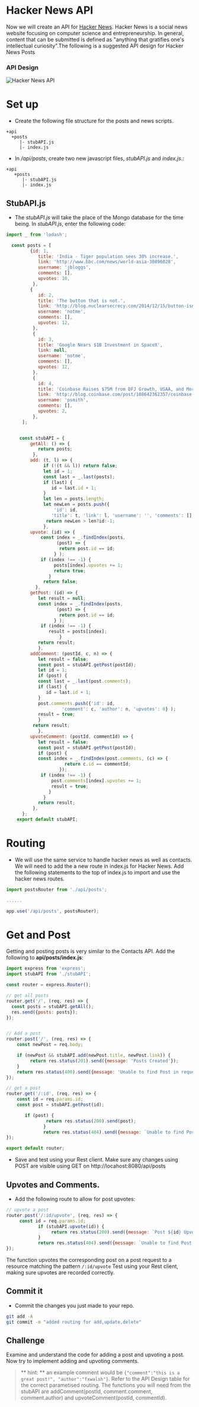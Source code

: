 # Hacker News API

Now we will create an API for [Hacker News](https://news.ycombinator.com/). Hacker News is a social news website focusing on computer science and entrepreneurship. In general, content that can be submitted is defined as "anything that gratifies one's intellectual curiosity".The following is a suggested API design for Hacker News Posts

### API Design

![Hacker News API](./img/hacker_api.png)

# Set up
+ Create the following file structure for the posts and news scripts.

```script
+api
  +posts
     |- stubAPI.js
     |- index.js
```


+ In */api/posts*, create two new javascript files, *stubAPI.js* and *index.js*.:

```script
+api
   +posts
      |- stubAPI.js
      |- index.js
```

## StubAPI.js

+ The *stubAPI.js* will take the place of the Mongo database for the time being. In *stubAPI.js*, enter the following code:

```javascript
import _ from 'lodash';

  const posts = [
         {id: 1,
            title: 'India - Tiger population sees 30% increase.',
            link: 'http://www.bbc.com/news/world-asia-30896028',
            username: 'jbloggs',
            comments: [],
            upvotes: 10,
          },
         {
            id: 2,
            title: 'The button that is not.',
            link: 'http://blog.nuclearsecrecy.com/2014/12/15/button-isnt/',
            username: 'notme',
            comments: [],
            upvotes: 12,
          },
          {
            id: 3,
            title: 'Google Nears $1B Investment in SpaceX',
            link: null,
            username: 'notme',
            comments: [],
            upvotes: 12,
          },
          {
            id: 4,
            title: 'Coinbase Raises $75M from DFJ Growth, USAA, and More',
            link: 'http://blog.coinbase.com/post/108642362357/coinbase-raises-75m-from-dfj-growth-usaa-nyse',
            username: 'psmith',
            comments: [],
            upvotes: 2,
          },
      ];


     const stubAPI = {
         getAll: () => {
            return posts;
          },
         add: (t, l) => {
              if (!(t && l)) return false;
              let id = 1;
              const last = _.last(posts);
              if (last) {
                 id = last.id + 1;
              }
              let len = posts.length;
              let newLen = posts.push({
                  'id': id,
                 'title': t, 'link': l, 'username': '', 'comments': [], 'upvotes': 0});
               return newLen > len?id:-1;
              },
         upvote: (id) => {
             const index = _.findIndex(posts,
                   (post) => {
                    return post.id == id;
                  } );
             if (index !== -1) {
                  posts[index].upvotes += 1;
                  return true;
                }
              return false;
           },
         getPost: (id) => {
            let result = null;
            const index = _.findIndex(posts,
                   (post) => {
                    return post.id == id;
                  } );
             if (index !== -1) {
                result = posts[index];
                    }
            return result;
            },
         addComment: (postId, c, n) => {
            let result = false;
            const post = stubAPI.getPost(postId);
            let id = 1;
            if (post) {
            const last = _.last(post.comments);
            if (last) {
               id = last.id + 1;
            }
            post.comments.push({'id': id,
                     'comment': c, 'author': n, 'upvotes': 0} );
            result = true;
            }
          return result;
            },
         upvoteComment: (postId, commentId) => {
            let result = false;
            const post = stubAPI.getPost(postId);
            if (post) {
            const index = _.findIndex(post.comments, (c) => {
                      return c.id == commentId;
                    });
             if (index !== -1) {
                 post.comments[index].upvotes += 1;
                 result = true;
                }
              }
            return result;
          },
      };
    export default stubAPI;
```

# Routing

+ We will use the same service to handle hacker news as well as contacts. We will need to add the  a new route in index.js for Hacker News. Add the following statements to the top of index.js to import and use the hacker news routes.

```javascript
import postsRouter from './api/posts';

......

app.use('/api/posts', postsRouter);
```

# Get and Post

Getting and posting posts is very similar to the Contacts API. Add the following to **api/posts/index.js**:

```javascript
import express from 'express';
import stubAPI from './stubAPI';

const router = express.Router();

// get all posts
router.get('/', (req, res) => {
  const posts = stubAPI.getAll();
  res.send({posts: posts});
});


// Add a post
router.post('/', (req, res) => {
    const newPost = req.body;

    if (newPost && stubAPI.add(newPost.title, newPost.link)) {
         return res.status(201).send({message: 'Posts Created'});
    }
    return res.status(400).send({message: 'Unable to find Post in request.'});
});

// get a post
router.get('/:id', (req, res) => {
    const id = req.params.id;
    const post = stubAPI.getPost(id);

       if (post) {
               return res.status(200).send(post);
              }
              return res.status(404).send({message: `Unable to find Post ${id}`});
});

export default router;
```

+ Save and test using your Rest client. Make sure any changes using POST are visible using GET on http://locahost:8080/api/posts

## Upvotes and Comments.

+ Add the following route to allow for post upvotes:

```javascript
// upvote a post
router.post('/:id/upvote', (req, res) => {
     const id = req.params.id;
            if (stubAPI.upvote(id)) {
                 return res.status(200).send({message: `Post ${id} Upvoted`});
            }
            return res.status(404).send({message: `Unable to find Post ${id}`});
});
```

The function upvotes the corresponding post on a post request to a resource matching the pattern ``/:id/upvote``
Test using your Rest client, making sure upvotes are recorded correctly.

## Commit it

+ Commit the changes you just made to your repo.

```bash
git add -A
git commit -m "added routing for add,update,delete"
```

## Challenge

Examine and understand the code for adding a post and upvoting a post. Now try to implement adding and upvoting comments.

> ** hint: ** an example comment would be ``{"comment":"this is a great post!", "author":"fxwalsh"}``. Refer to the API Design table for the correct parametised routing. The functions you will need from the stubAPI are addComment(postId, comment.comment, comment.author) and upvoteComment(postId, commentId).
